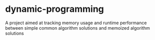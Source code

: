 # dynamic-programming
A project aimed at tracking memory usage and runtime performance between simple common algorithm solutions and memoized algorithm solutions
